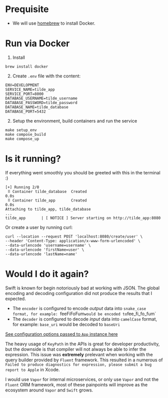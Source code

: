 # Prequisite
- We will use [homebrew](https://brew.sh) to install Docker.


# Run via Docker

1. Install
```
brew install docker
```

2. Create `.env` file with the content:

```
ENV=DEVELOPMENT
SERVICE_NAME=tilde_app
SERVICE_PORT=8000
DATABASE_USERNAME=tilde_username
DATABASE_PASSWORD=tilde_password
DATABASE_NAME=tilde_database
DATABASE_PORT=5432
```

2. Setup the environment, build containers and run the service
                                     
```
make setup_env
make compose_build
make compose_up
```

# Is it running?

If everything went smoothly you should be greeted with this in the terminal :)
```
[+] Running 2/0
 ⠿ Container tilde_database  Created                                                                                                                       0.0s
 ⠿ Container tilde_app       Created                                                                                                                       0.0s
Attaching to tilde_app, tilde_database
...
tilde_app       | [ NOTICE ] Server starting on http://tilde_app:8080
```

Or create a user by running curl:
```
curl --location --request POST 'localhost:8080/create/user' \
--header 'Content-Type: application/x-www-form-urlencoded' \
--data-urlencode 'username=username' \
--data-urlencode 'firstName=user' \
--data-urlencode 'lastName=name'
```

# Would I do it again?

Swift is known for begin notoriously bad at working with JSON. The global encoding and decoding configuration did not produce the results that I expected. 

- The `encoder` is configured to encode *output* data into `snake_case format, for example: `feeFiFoFum` would be encoded to `fee_fi_fo_fum`
- The `decoder` is configured to decode *input* data into `camelCase` format, for example: `base_uri` would be decoded to `baseUri`

[See configuration options passed to `App` instance here](https://github.com/robinsalehjan/tilde/blob/29097370be9a0cac81a3798068cf4dbf5ac447e8/Sources/App/configure.swift#L7-L19)

The heavy usage of `KeyPath` in the APIs is great for developer productivity, but the downside is that compiler will not always be able to infer the expression. This issue was **extremely** prelevant when working with the query builder provided by `Fluent` framework. This resulted in a numerous of `Failed to produce diagnostics for expression, please submit a bug report to Apple` in Xcode.

I would use `Vapor` for internal microservices, or only use `Vapor` and not the `Fluent` ORM framework, most of these painpoints will improve as the ecosystem around `Vapor` and `Swift` grows.
